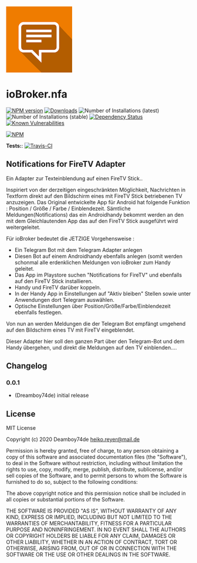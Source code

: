 ![Logo](admin/nfa.png)
# ioBroker.nfa

[![NPM version](http://img.shields.io/npm/v/iobroker.nfa.svg)](https://www.npmjs.com/package/iobroker.nfa)
[![Downloads](https://img.shields.io/npm/dm/iobroker.nfa.svg)](https://www.npmjs.com/package/iobroker.nfa)
![Number of Installations (latest)](http://iobroker.live/badges/template-installed.svg)
![Number of Installations (stable)](http://iobroker.live/badges/template-stable.svg)
[![Dependency Status](https://img.shields.io/david/Author/iobroker.nfa.svg)](https://david-dm.org/Dreamboy74de/iobroker.nfa)
[![Known Vulnerabilities](https://snyk.io/test/github/Author/ioBroker.nfa/badge.svg)](https://snyk.io/test/github/Author/ioBroker.nfa)

[![NPM](https://nodei.co/npm/iobroker.nfa.png?downloads=true)](https://nodei.co/npm/iobroker.nfa/)

**Tests:**: [![Travis-CI](http://img.shields.io/travis/Dreamboy74de/ioBroker.nfa/master.svg)](https://travis-ci.org/Dreamboy74de/ioBroker.nfa)

## Notifications for FireTV Adapter

Ein Adapter zur Texteinblendung auf einen FireTV Stick..

Inspiriert von der derzeitigen eingeschränkten Möglichkeit, Nachrichten in Textform direkt auf den Bildschirm eines mit FireTV Stick betriebenen TV anzuzeigen.
Das Original entwickelte App für Android hat folgende Funktion : Position / Größe / Farbe / Einblendezeit. Sämtliche Meldungen(Notifications) das ein Androidhandy bekommt werden an den mit dem Gleichlautenden App das auf den FireTV Stick ausgeführt wird weitergeleitet.

Für ioBroker bedeutet die JETZIGE Vorgehensweise : 
- Ein Telegram Bot mit dem Telegram Adapter anlegen
- Diesen Bot auf einem Androidhandy ebenfalls anlegen (somit werden schonmal alle erdenklichen Meldungen von ioBroker zum Handy geleitet.
- Das App im Playstore suchen "Notifications for FireTV" und ebenfalls auf den FireTV Stick installieren.
- Handy und FireTV darüber koppeln. 
- In der Handy App in Einstellungen auf "Aktiv bleiben" Stellen sowie unter Anwendungen dort Telegram auswählen.
- Optische Einstellungen über Position/Größe/Farbe/Einblendezeit ebenfalls festlegen.

Von nun an werden Meldungen die der Telegram Bot empfängt umgehend auf den Bildschirm eines TV mit FireTV eingeblendet.

Dieser Adapter hier soll den ganzen Part über den Telegram-Bot und dem Handy übergehen, und direkt die Meldungen auf den TV einblenden.... 


## Changelog

### 0.0.1
* (Dreamboy74de) initial release

## License
MIT License

Copyright (c) 2020 Deamboy74de <heiko.reyer@mail.de>

Permission is hereby granted, free of charge, to any person obtaining a copy
of this software and associated documentation files (the "Software"), to deal
in the Software without restriction, including without limitation the rights
to use, copy, modify, merge, publish, distribute, sublicense, and/or sell
copies of the Software, and to permit persons to whom the Software is
furnished to do so, subject to the following conditions:

The above copyright notice and this permission notice shall be included in all
copies or substantial portions of the Software.

THE SOFTWARE IS PROVIDED "AS IS", WITHOUT WARRANTY OF ANY KIND, EXPRESS OR
IMPLIED, INCLUDING BUT NOT LIMITED TO THE WARRANTIES OF MERCHANTABILITY,
FITNESS FOR A PARTICULAR PURPOSE AND NONINFRINGEMENT. IN NO EVENT SHALL THE
AUTHORS OR COPYRIGHT HOLDERS BE LIABLE FOR ANY CLAIM, DAMAGES OR OTHER
LIABILITY, WHETHER IN AN ACTION OF CONTRACT, TORT OR OTHERWISE, ARISING FROM,
OUT OF OR IN CONNECTION WITH THE SOFTWARE OR THE USE OR OTHER DEALINGS IN THE
SOFTWARE.
